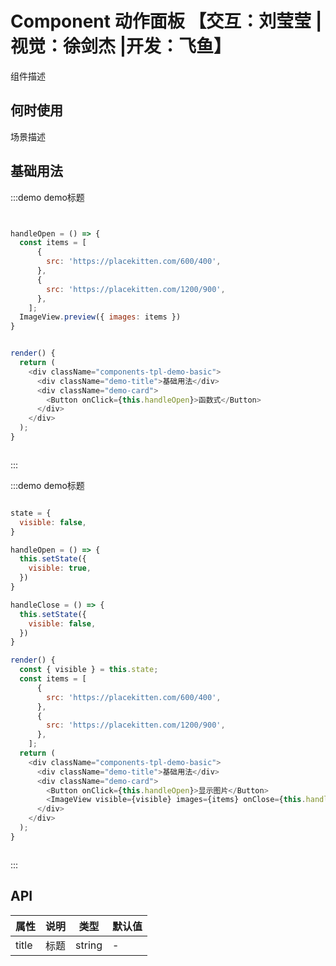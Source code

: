 # Component 动作面板 【交互：刘莹莹 |视觉：徐剑杰 |开发：飞鱼】

组件描述

## 何时使用

场景描述

## 基础用法

:::demo demo标题

```js


handleOpen = () => {
  const items = [
      {
        src: 'https://placekitten.com/600/400',
      },
      {
        src: 'https://placekitten.com/1200/900',
      },
    ];
  ImageView.preview({ images: items })
}


render() {
  return (
    <div className="components-tpl-demo-basic">
      <div className="demo-title">基础用法</div>
      <div className="demo-card">
        <Button onClick={this.handleOpen}>函数式</Button>
      </div>
    </div>
  );
}
```

```less
```

:::

:::demo demo标题

```js

state = {
  visible: false,
}

handleOpen = () => {
  this.setState({
    visible: true,
  })
}

handleClose = () => {
  this.setState({
    visible: false,
  })
}

render() {
  const { visible } = this.state;
  const items = [
      {
        src: 'https://placekitten.com/600/400',
      },
      {
        src: 'https://placekitten.com/1200/900',
      },
    ];
  return (
    <div className="components-tpl-demo-basic">
      <div className="demo-title">基础用法</div>
      <div className="demo-card">
        <Button onClick={this.handleOpen}>显示图片</Button>
        <ImageView visible={visible} images={items} onClose={this.handleClose} maskClosable photoClosable/>
      </div>
    </div>
  );
}
```

```less
```

:::

## API

| 属性 | 说明         | 类型                                            | 默认值    |
| ---- | ------------ | ----------------------------------------------- | --------- |
| title | 标题 | string | - |


